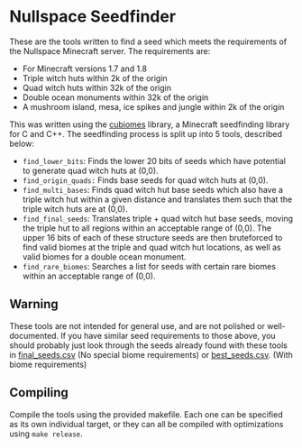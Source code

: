# Nullspace Seedfinder
These are the tools written to find a seed which meets the requirements of the Nullspace Minecraft server. The requirements are:
- For Minecraft versions 1.7 and 1.8
- Triple witch huts within 2k of the origin
- Quad witch huts within 32k of the origin
- Double ocean monuments within 32k of the origin
- A mushroom island, mesa, ice spikes and jungle within 2k of the origin

This was written using the [cubiomes](https://github.com/Cubitect/cubiomes) library, a Minecraft seedfinding library for C and C++.
The seedfinding process is split up into 5 tools, described below:
- `find_lower_bits`: Finds the lower 20 bits of seeds which have potential to generate quad witch huts at (0,0).
- `find_origin_quads:` Finds base seeds for quad witch huts at (0,0).
- `find_multi_bases`: Finds quad witch hut base seeds which also have a triple witch hut within a given distance and translates them such that the triple witch huts are at (0,0).
- `find_final_seeds`: Translates triple + quad witch hut base seeds, moving the triple hut to all regions within an acceptable range of (0,0). The upper 16 bits of each of these structure seeds are then bruteforced to find valid biomes at the triple and quad witch hut locations, as well as valid biomes for a double ocean monument.
- `find_rare_biomes`: Searches a list for seeds with certain rare biomes within an acceptable range of (0,0).


## Warning
These tools are not intended for general use, and are not polished or well-documented. If you have similar seed requirements to those above, you should probably just look through the seeds already found with these tools in [final_seeds.csv](https://github.com/Pineapplecake/nullspace-seedfinder/blob/master/seeds/final_seeds.csv) (No special biome requirements) or [best_seeds.csv](https://github.com/Pineapplecake/nullspace-seedfinder/blob/master/seeds/best_seeds.csv). (With biome requirements)

## Compiling
Compile the tools using the provided makefile. Each one can be specified as its own individual target, or they can all be compiled with optimizations using `make release`.
